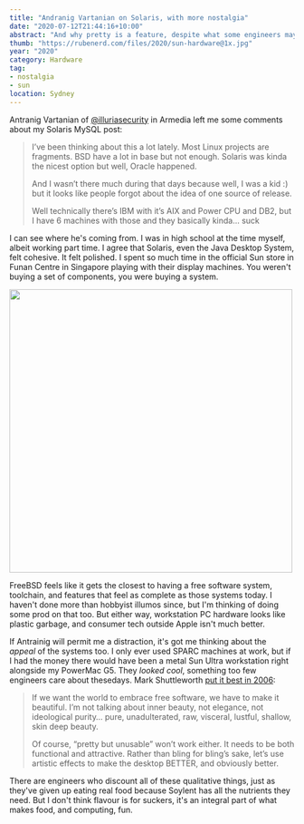 ```yaml
---
title: "Andranig Vartanian on Solaris, with more nostalgia"
date: "2020-07-12T21:44:16+10:00"
abstract: "And why pretty is a feature, despite what some engineers may think."
thumb: "https://rubenerd.com/files/2020/sun-hardware@1x.jpg"
year: "2020"
category: Hardware
tag:
- nostalgia
- sun
location: Sydney
---
```

Antranig Vartanian of [@illuriasecurity](https://illuriasecurity.com/) in Armedia left me some comments about my Solaris MySQL post:

> I’ve been thinking about this a lot lately. Most Linux projects are fragments. BSD have a lot in base but not enough. Solaris was kinda the nicest option but well, Oracle happened.
>
> And I wasn’t there much during that days because well, I was a kid :) but it looks like people forgot about the idea of one source of release.
> 
> Well technically there’s IBM with it’s AIX and Power CPU and DB2, but I have 6 machines with those and they basically kinda... suck

I can see where he's coming from. I was in high school at the time myself, albeit working part time. I agree that Solaris, even the Java Desktop System, felt cohesive. It felt polished. I spent so much time in the official Sun store in Funan Centre in Singapore playing with their display machines. You weren't buying a set of components, you were buying a system.

<p><img src="https://rubenerd.com/files/2020/sun-hardware@1x.jpg" srcset="https://rubenerd.com/files/2020/sun-hardware@1x.jpg 1x, https://rubenerd.com/files/2020/sun-hardware@2x.jpg 2x" alt="" style="width:500px" /></p>

FreeBSD feels like it gets the closest to having a free software system, toolchain, and features that feel as complete as those systems today. I haven't done more than hobbyist illumos since, but I'm thinking of doing some prod on that too. But either way, workstation PC hardware looks like plastic garbage, and consumer tech outside Apple isn't much better.

If Antrainig will permit me a distraction, it's got me thinking about the *appeal* of the systems too. I only ever used SPARC machines at work, but if I had the money there would have been a metal Sun Ultra workstation right alongside my PowerMac G5. They *looked cool*, something too few engineers care about thesedays. Mark Shuttleworth [put it best in 2006](https://www.markshuttleworth.com/archives/63):

> If we want the world to embrace free software, we have to make it beautiful. I’m not talking about inner beauty, not elegance, not ideological purity… pure, unadulterated, raw, visceral, lustful, shallow, skin deep beauty.
>
> Of course, “pretty but unusable” won’t work either. It needs to be both functional and attractive. Rather than bling for bling’s sake, let’s use artistic effects to make the desktop BETTER, and obviously better.

There are engineers who discount all of these qualitative things, just as they've given up eating real food because Soylent has all the nutrients they need. But I don't think flavour is for suckers, it's an integral part of what makes food, and computing, fun.

